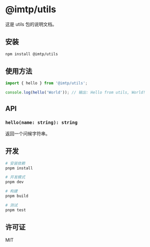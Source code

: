 # @imtp/utils

这是 utils 包的说明文档。

## 安装

```bash
npm install @imtp/utils
```

## 使用方法

```typescript
import { hello } from '@imtp/utils';

console.log(hello('World')); // 输出: Hello from utils, World!
```

## API

### `hello(name: string): string`

返回一个问候字符串。

## 开发

```bash
# 安装依赖
pnpm install

# 开发模式
pnpm dev

# 构建
pnpm build

# 测试
pnpm test
```

## 许可证

MIT
